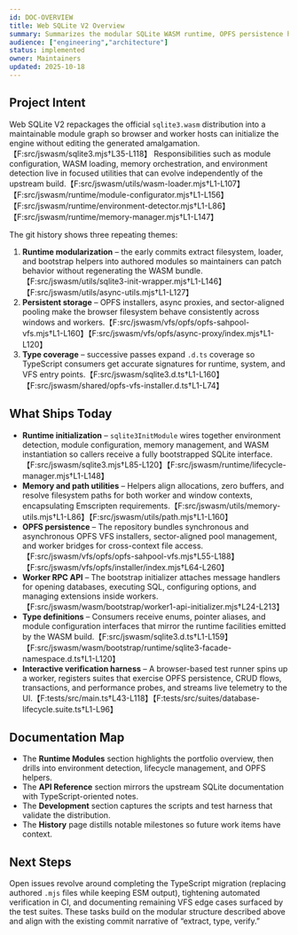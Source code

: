 ```yaml
---
id: DOC-OVERVIEW
title: Web SQLite V2 Overview
summary: Summarizes the modular SQLite WASM runtime, OPFS persistence helpers, and supporting tooling that ship in this repository.
audience: ["engineering","architecture"]
status: implemented
owner: Maintainers
updated: 2025-10-18
---
```


## Project Intent

Web SQLite V2 repackages the official `sqlite3.wasm` distribution into a maintainable module graph so browser and worker hosts can initialize the engine without editing the generated amalgamation.【F:src/jswasm/sqlite3.mjs†L35-L118】 Responsibilities such as module configuration, WASM loading, memory orchestration, and environment detection live in focused utilities that can evolve independently of the upstream build.【F:src/jswasm/utils/wasm-loader.mjs†L1-L107】【F:src/jswasm/runtime/module-configurator.mjs†L1-L156】【F:src/jswasm/runtime/environment-detector.mjs†L1-L86】【F:src/jswasm/runtime/memory-manager.mjs†L1-L147】

The git history shows three repeating themes:

1. **Runtime modularization** – the early commits extract filesystem, loader, and bootstrap helpers into authored modules so maintainers can patch behavior without regenerating the WASM bundle.【F:src/jswasm/utils/sqlite3-init-wrapper.mjs†L1-L146】【F:src/jswasm/utils/async-utils.mjs†L1-L127】
2. **Persistent storage** – OPFS installers, async proxies, and sector-aligned pooling make the browser filesystem behave consistently across windows and workers.【F:src/jswasm/vfs/opfs/opfs-sahpool-vfs.mjs†L1-L160】【F:src/jswasm/vfs/opfs/async-proxy/index.mjs†L1-L120】
3. **Type coverage** – successive passes expand `.d.ts` coverage so TypeScript consumers get accurate signatures for runtime, system, and VFS entry points.【F:src/jswasm/sqlite3.d.ts†L1-L160】【F:src/jswasm/shared/opfs-vfs-installer.d.ts†L1-L74】

## What Ships Today

* **Runtime initialization** – `sqlite3InitModule` wires together environment detection, module configuration, memory management, and WASM instantiation so callers receive a fully bootstrapped SQLite interface.【F:src/jswasm/sqlite3.mjs†L85-L120】【F:src/jswasm/runtime/lifecycle-manager.mjs†L1-L148】
* **Memory and path utilities** – Helpers align allocations, zero buffers, and resolve filesystem paths for both worker and window contexts, encapsulating Emscripten requirements.【F:src/jswasm/utils/memory-utils.mjs†L1-L86】【F:src/jswasm/utils/path.mjs†L1-L160】
* **OPFS persistence** – The repository bundles synchronous and asynchronous OPFS VFS installers, sector-aligned pool management, and worker bridges for cross-context file access.【F:src/jswasm/vfs/opfs/opfs-sahpool-vfs.mjs†L55-L188】【F:src/jswasm/vfs/opfs/installer/index.mjs†L64-L260】
* **Worker RPC API** – The bootstrap initializer attaches message handlers for opening databases, executing SQL, configuring options, and managing extensions inside workers.【F:src/jswasm/wasm/bootstrap/worker1-api-initializer.mjs†L24-L213】
* **Type definitions** – Consumers receive enums, pointer aliases, and module configuration interfaces that mirror the runtime facilities emitted by the WASM build.【F:src/jswasm/sqlite3.d.ts†L1-L159】【F:src/jswasm/wasm/bootstrap/runtime/sqlite3-facade-namespace.d.ts†L1-L120】
* **Interactive verification harness** – A browser-based test runner spins up a worker, registers suites that exercise OPFS persistence, CRUD flows, transactions, and performance probes, and streams live telemetry to the UI.【F:tests/src/main.ts†L43-L118】【F:tests/src/suites/database-lifecycle.suite.ts†L1-L96】

## Documentation Map

* The **Runtime Modules** section highlights the portfolio overview, then drills into environment detection, lifecycle management, and OPFS helpers.
* The **API Reference** section mirrors the upstream SQLite documentation with TypeScript-oriented notes.
* The **Development** section captures the scripts and test harness that validate the distribution.
* The **History** page distills notable milestones so future work items have context.

## Next Steps

Open issues revolve around completing the TypeScript migration (replacing authored `.mjs` files while keeping ESM output), tightening automated verification in CI, and documenting remaining VFS edge cases surfaced by the test suites. These tasks build on the modular structure described above and align with the existing commit narrative of “extract, type, verify.”
